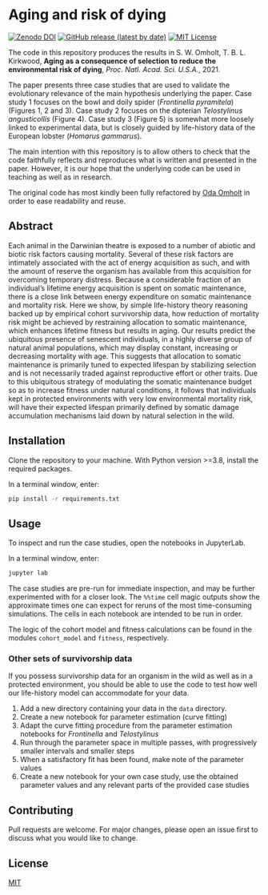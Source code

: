 # Aging and risk of dying

[![Zenodo DOI](https://zenodo.org/badge/DOI/10.5281/zenodo.4756831.svg)](https://zenodo.org/record/4756831#.YJ0U5WYzZTY) [![GitHub release (latest by date)](https://img.shields.io/github/v/release/stifwo/advantageous-aging)](https://github.com/stifwo/advantageous-aging/releases/latest) [![MIT License](https://img.shields.io/github/license/stifwo/advantageous-aging)](https://github.com/stifwo/advantageous-aging/blob/main/LICENSE)

The code in this repository produces the results in S. W. Omholt, T. B. L. Kirkwood, **Aging as a consequence of selection to reduce the environmental risk of dying**, *Proc. Natl. Acad. Sci. U.S.A.*, 2021.

The paper presents three case studies that are used to validate the evolutionary relevance of the main hypothesis underlying the paper. Case study 1 focuses on the bowl and doily spider (*Frontinella pyramitela*) (Figures 1, 2 and 3). Case study 2 focuses on the dipterian *Telostylinus angusticollis* (Figure 4). Case study 3 (Figure 5) is somewhat more loosely linked to experimental data, but is closely guided by life-history data of the European lobster (*Homarus gammarus*). 

The main intention with this repository is to allow others to check that the code faithfully reflects and reproduces what is written and presented in the paper. However, it is our hope that the underlying code can be used in teaching as well as in research.

The original code has most kindly been fully refactored by [Oda Omholt](https://github.com/odaom) in order to ease readability and reuse.

## Abstract

Each animal in the Darwinian theatre is exposed to a number of abiotic and biotic risk factors causing mortality. Several of these risk factors are intimately associated with the act of energy acquisition as such, and with the amount of reserve the organism has available from this acquisition for overcoming temporary distress. Because a considerable fraction of an individual’s lifetime energy acquisition is spent on somatic maintenance, there is a close link between energy expenditure on somatic maintenance and mortality risk. Here we show, by simple life-history theory reasoning backed up by empirical cohort survivorship data, how reduction of mortality risk might be achieved by restraining allocation to somatic maintenance, which enhances lifetime fitness but results in aging. Our results predict the ubiquitous presence of senescent individuals, in a highly diverse group of natural animal populations, which may display constant, increasing or decreasing mortality with age. This suggests that allocation to somatic maintenance is primarily tuned to expected lifespan by stabilizing selection and is not necessarily traded against reproductive effort or other traits. Due to this ubiquitous strategy of modulating the somatic maintenance budget so as to increase fitness under natural conditions, it follows that individuals kept in protected environments with very low environmental mortality risk, will have their expected lifespan primarily defined by somatic damage accumulation mechanisms laid down by natural selection in the wild.

## Installation
Clone the repository to your machine. With Python version >=3.8, install the required packages.

In a terminal window, enter:
```bash
pip install -r requirements.txt
```

## Usage
To inspect and run the case studies, open the notebooks in JupyterLab.

In a terminal window, enter:
```bash
jupyter lab
```

The case studies are pre-run for immediate inspection, and may be further experimented with for a closer look. The `%%time` cell magic outputs show the approximate times one can expect for reruns of the most time-consuming simulations. The cells in each notebook are intended to be run in order. 

The logic of the cohort model and fitness calculations can be found in the modules `cohort_model` and `fitness`, respectively. 

### Other sets of survivorship data
If you possess survivorship data for an organism in the wild as well as in a protected environment, you should be able to use the code to test how well our life-history model can accommodate for your data. 

1. Add a new directory containing your data in the `data` directory.
1. Create a new notebook for parameter estimation (curve fitting)
1. Adapt the curve fitting procedure from the parameter estimation notebooks for *Frontinella* and *Telostylinus*
1. Run through the parameter space in multiple passes, with progressively smaller intervals and smaller steps
1. When a satisfactory fit has been found, make note of the parameter values 
1. Create a new notebook for your own case study, use the obtained parameter values and any relevant parts of the provided case studies


## Contributing
Pull requests are welcome. For major changes, please open an issue first to discuss what you would like to change.

## License
[MIT](https://choosealicense.com/licenses/mit/)
